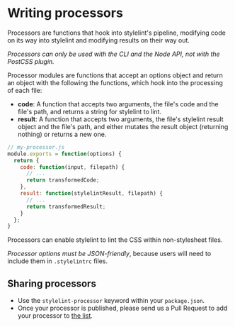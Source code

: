 # Writing processors

Processors are functions that hook into stylelint's pipeline, modifying code on its way into stylelint and modifying results on their way out.

*Processors can only be used with the CLI and the Node API, not with the PostCSS plugin.*

Processor modules are functions that accept an options object and return an object with the following the functions, which hook into the processing of each file:

-   **code**: A function that accepts two arguments, the file's code and the file's path, and returns a string for stylelint to lint.
-   **result**: A function that accepts two arguments, the file's stylelint result object and the file's path, and either mutates the result object (returning nothing) or returns a new one.

```js
// my-processor.js
module.exports = function(options) {
  return {
    code: function(input, filepath) {
      // ...
      return transformedCode;
    },
    result: function(stylelintResult, filepath) {
      // ...
      return transformedResult;
    }
  };
}
```

Processors can enable stylelint to lint the CSS within non-stylesheet files.

*Processor options must be JSON-friendly*, because users will need to include them in `.stylelintrc` files.

## Sharing processors

-   Use the `stylelint-processor` keyword within your `package.json`.
-   Once your processor is published, please send us a Pull Request to add your processor to [the list](../user-guide/processors.md).
